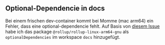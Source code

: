 ## Optional-Dependencie in docs

Bei einem frischen dev-container kommt bei Momme (mac arm64) ein Fehler, dass eine optional-dependencie fehlt. Auf Basis von [diesem Issue](https://github.com/npm/cli/issues/4828#issuecomment-1848965606) habe ich das package `@rollup/rollup-linux-arm64-gnu` als `optionalDependencies` im workspace `docs` hinzugefügt.
